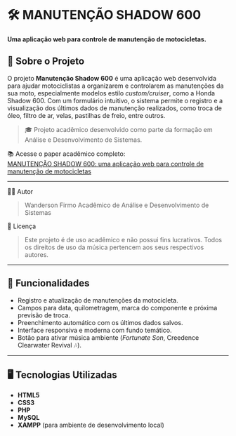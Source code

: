 # 🛠️ MANUTENÇÃO SHADOW 600

**Uma aplicação web para controle de manutenção de motocicletas.**

## 📄 Sobre o Projeto

O projeto **Manutenção Shadow 600** é uma aplicação web desenvolvida para ajudar motociclistas a organizarem e controlarem as manutenções da sua moto, especialmente modelos estilo *custom/cruiser*, como a Honda Shadow 600. Com um formulário intuitivo, o sistema permite o registro e a visualização dos últimos dados de manutenção realizados, como troca de óleo, filtro de ar, velas, pastilhas de freio, entre outros.

> 🎓 Projeto acadêmico desenvolvido como parte da formação em Análise e Desenvolvimento de Sistemas.

📚 Acesse o paper acadêmico completo:  
[MANUTENÇÃO SHADOW 600: uma aplicação web para controle de manutenção de motocicletas](https://docs.google.com/document/d/1EsQjDlMnNhxft_aIOPbFqya5_HReKlY7/edit?usp=sharing&ouid=109034901452232598237&rtpof=true&sd=true)

---
👩‍💻 Autor
> Wanderson Firmo
> Acadêmico de Análise e Desenvolvimento de Sistemas

📄 Licença
> Este projeto é de uso acadêmico e não possui fins lucrativos. Todos os direitos de uso da música pertencem aos seus respectivos autores.

---

## 🚀 Funcionalidades

- Registro e atualização de manutenções da motocicleta.
- Campos para data, quilometragem, marca do componente e próxima previsão de troca.
- Preenchimento automático com os últimos dados salvos.
- Interface responsiva e moderna com fundo temático.
- Botão para ativar música ambiente (*Fortunate Son*, Creedence Clearwater Revival 🎶).

---

## 🖥️ Tecnologias Utilizadas

- **HTML5**
- **CSS3**
- **PHP**
- **MySQL**
- **XAMPP** (para ambiente de desenvolvimento local)


